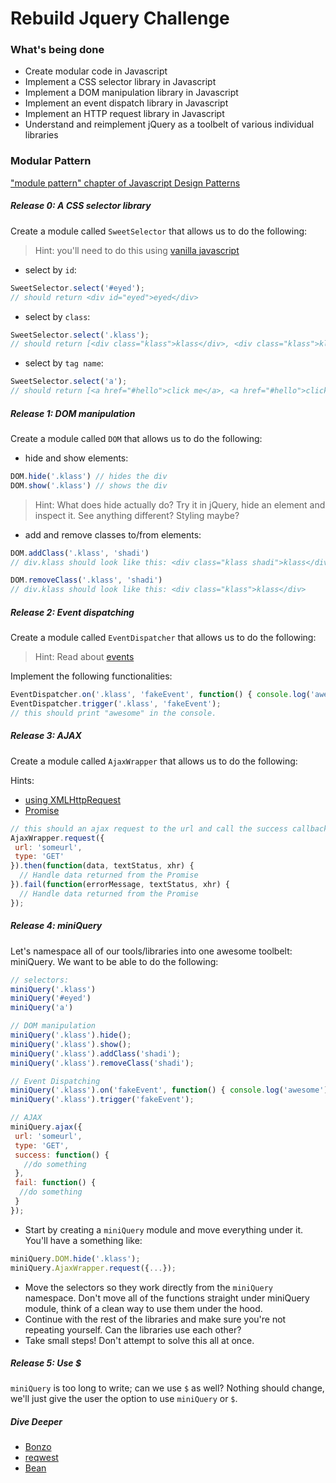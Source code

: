 # Rebuild Jquery Challenge

### What's being done

- Create modular code in Javascript
- Implement a CSS selector library in Javascript
- Implement a DOM manipulation library in Javascript
- Implement an event dispatch library in Javascript
- Implement an HTTP request library in Javascript
- Understand and reimplement jQuery as a toolbelt of various individual libraries

### Modular Pattern

 ["module pattern" chapter of Javascript Design Patterns](http://addyosmani.com/resources/essentialjsdesignpatterns/book/#modulepatternjavascript)


##### Release 0: A CSS selector library

Create a module called `SweetSelector` that allows us to do the following:

> Hint: you'll need to do this using [vanilla javascript](http://www.w3schools.com/js/js_htmldom_elements.asp)

- select by `id`:
```javascript
SweetSelector.select('#eyed');
// should return <div id="eyed">eyed</div>
```

- select by `class`:
```javascript
SweetSelector.select('.klass');
// should return [<div class="klass">klass</div>, <div class="klass">klass</div>]
```

- select by `tag name`:
```javascript
SweetSelector.select('a');
// should return [<a href="#hello">click me</a>, <a href="#hello">click me</a>]
```

##### Release 1: DOM manipulation

Create a module called `DOM` that allows us to do the following:

- hide and show elements:
```javascript
DOM.hide('.klass') // hides the div
DOM.show('.klass') // shows the div
```

> Hint: What does hide actually do? Try it in jQuery, hide an element and inspect it. See anything different? Styling maybe?

- add and remove classes to/from elements:
```javascript
DOM.addClass('.klass', 'shadi')
// div.klass should look like this: <div class="klass shadi">klass</div>

DOM.removeClass('.klass', 'shadi')
// div.klass should look like this: <div class="klass">klass</div>
```

##### Release 2: Event dispatching

Create a module called `EventDispatcher` that allows us to do the following:

> Hint: Read about [events](https://developer.mozilla.org/en-US/docs/Web/Guide/Events/Creating_and_triggering_events)

Implement the following functionalities:

```javascript
EventDispatcher.on('.klass', 'fakeEvent', function() { console.log('awesome') });
EventDispatcher.trigger('.klass', 'fakeEvent');
// this should print "awesome" in the console.
```

##### Release 3: AJAX

Create a module called `AjaxWrapper` that allows us to do the following:

Hints:
  * [using XMLHttpRequest](https://developer.mozilla.org/en-US/docs/Web/API/XMLHttpRequest/Using_XMLHttpRequest)
  * [Promise](https://developer.mozilla.org/en-US/docs/Web/JavaScript/Reference/Global_Objects/Promise)

```javascript
// this should an ajax request to the url and call the success callback if successful and fail callback if unsuccessful.
AjaxWrapper.request({
 url: 'someurl',
 type: 'GET'
}).then(function(data, textStatus, xhr) {
  // Handle data returned from the Promise
}).fail(function(errorMessage, textStatus, xhr) {
  // Handle data returned from the Promise
});
```

##### Release 4: miniQuery

Let's namespace all of our tools/libraries into one awesome toolbelt: miniQuery. We want to be able to do the following:

```javascript
// selectors:
miniQuery('.klass')
miniQuery('#eyed')
miniQuery('a')

// DOM manipulation
miniQuery('.klass').hide();
miniQuery('.klass').show();
miniQuery('.klass').addClass('shadi');
miniQuery('.klass').removeClass('shadi');

// Event Dispatching
miniQuery('.klass').on('fakeEvent', function() { console.log('awesome') });
miniQuery('.klass').trigger('fakeEvent');

// AJAX
miniQuery.ajax({
 url: 'someurl',
 type: 'GET',
 success: function() {
   //do something
 },
 fail: function() {
  //do something
 }
});
```

- Start by creating a `miniQuery` module and move everything under it. You'll have a something like:

```javascript
miniQuery.DOM.hide('.klass');
miniQuery.AjaxWrapper.request({...});
```

- Move the selectors so they work directly from the `miniQuery` namespace. Don't move all of the functions straight under miniQuery module, think of a clean way to use them under the hood.
- Continue with the rest of the libraries and make sure you're not repeating yourself. Can the libraries use each other?
- Take small steps! Don't attempt to solve this all at once.

##### Release 5: Use $

`miniQuery` is too long to write; can we use `$` as well? Nothing should change, we'll just give the user the option to use `miniQuery` or `$`.

##### Dive Deeper
- [Bonzo](https://github.com/ded/bonzo)
- [reqwest](https://github.com/ded/reqwest)
- [Bean](https://github.com/fat/bean)
